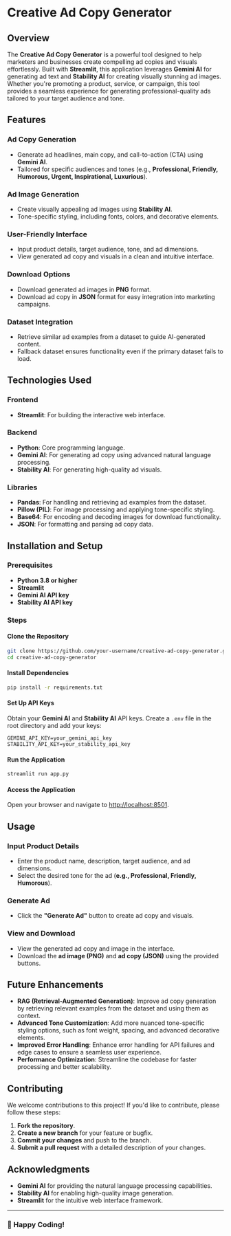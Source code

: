 # Creative Ad Copy Generator

## Overview
The **Creative Ad Copy Generator** is a powerful tool designed to help marketers and businesses create compelling ad copies and visuals effortlessly. Built with **Streamlit**, this application leverages **Gemini AI** for generating ad text and **Stability AI** for creating visually stunning ad images. Whether you're promoting a product, service, or campaign, this tool provides a seamless experience for generating professional-quality ads tailored to your target audience and tone.

## Features

### Ad Copy Generation
- Generate ad headlines, main copy, and call-to-action (CTA) using **Gemini AI**.
- Tailored for specific audiences and tones (e.g., **Professional, Friendly, Humorous, Urgent, Inspirational, Luxurious**).

### Ad Image Generation
- Create visually appealing ad images using **Stability AI**.
- Tone-specific styling, including fonts, colors, and decorative elements.

### User-Friendly Interface
- Input product details, target audience, tone, and ad dimensions.
- View generated ad copy and visuals in a clean and intuitive interface.

### Download Options
- Download generated ad images in **PNG** format.
- Download ad copy in **JSON** format for easy integration into marketing campaigns.

### Dataset Integration
- Retrieve similar ad examples from a dataset to guide AI-generated content.
- Fallback dataset ensures functionality even if the primary dataset fails to load.

## Technologies Used

### Frontend
- **Streamlit**: For building the interactive web interface.

### Backend
- **Python**: Core programming language.
- **Gemini AI**: For generating ad copy using advanced natural language processing.
- **Stability AI**: For generating high-quality ad visuals.

### Libraries
- **Pandas**: For handling and retrieving ad examples from the dataset.
- **Pillow (PIL)**: For image processing and applying tone-specific styling.
- **Base64**: For encoding and decoding images for download functionality.
- **JSON**: For formatting and parsing ad copy data.

## Installation and Setup

### Prerequisites
- **Python 3.8 or higher**
- **Streamlit**
- **Gemini AI API key**
- **Stability AI API key**

### Steps

#### Clone the Repository
```bash
git clone https://github.com/your-username/creative-ad-copy-generator.git
cd creative-ad-copy-generator
```

#### Install Dependencies
```bash
pip install -r requirements.txt
```

#### Set Up API Keys
Obtain your **Gemini AI** and **Stability AI** API keys.
Create a `.env` file in the root directory and add your keys:
```plaintext
GEMINI_API_KEY=your_gemini_api_key
STABILITY_API_KEY=your_stability_api_key
```

#### Run the Application
```bash
streamlit run app.py
```

#### Access the Application
Open your browser and navigate to [http://localhost:8501](http://localhost:8501).

## Usage

### Input Product Details
- Enter the product name, description, target audience, and ad dimensions.
- Select the desired tone for the ad (**e.g., Professional, Friendly, Humorous**).

### Generate Ad
- Click the **"Generate Ad"** button to create ad copy and visuals.

### View and Download
- View the generated ad copy and image in the interface.
- Download the **ad image (PNG)** and **ad copy (JSON)** using the provided buttons.

## Future Enhancements
- **RAG (Retrieval-Augmented Generation)**: Improve ad copy generation by retrieving relevant examples from the dataset and using them as context.
- **Advanced Tone Customization**: Add more nuanced tone-specific styling options, such as font weight, spacing, and advanced decorative elements.
- **Improved Error Handling**: Enhance error handling for API failures and edge cases to ensure a seamless user experience.
- **Performance Optimization**: Streamline the codebase for faster processing and better scalability.

## Contributing
We welcome contributions to this project! If you'd like to contribute, please follow these steps:

1. **Fork the repository**.
2. **Create a new branch** for your feature or bugfix.
3. **Commit your changes** and push to the branch.
4. **Submit a pull request** with a detailed description of your changes.


## Acknowledgments
- **Gemini AI** for providing the natural language processing capabilities.
- **Stability AI** for enabling high-quality image generation.
- **Streamlit** for the intuitive web interface framework.

---

### 🚀 Happy Coding!
